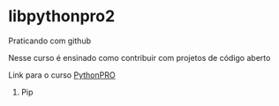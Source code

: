 # libpythonpro2
Praticando com github

Nesse curso é ensinado como contribuir com projetos de código aberto

Link para o curso [PythonPRO](https://www.python.pro.br)

1. Pip